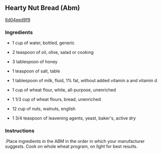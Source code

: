 ## Hearty Nut Bread (Abm)

[6d04eed9f9](http://www.food.com/recipe/hearty-nut-bread-abm-412480)

### Ingredients

 - 1 cup of water, bottled, generic

 - 2 teaspoon of oil, olive, salad or cooking

 - 3 tablespoon of honey

 - 1 teaspoon of salt, table

 - 1 tablespoon of milk, fluid, 1% fat, without added vitamin a and vitamin d

 - 1 cup of wheat flour, white, all-purpose, unenriched

 - 1 1/3 cup of wheat flours, bread, unenriched

 - 12 cup of nuts, walnuts, english

 - 1 3/4 teaspoon of leavening agents, yeast, baker's, active dry

### Instructions

.Place ingredients in the ABM in the order in which your manufacturer suggests. Cook on whole wheat program, on light for best results.